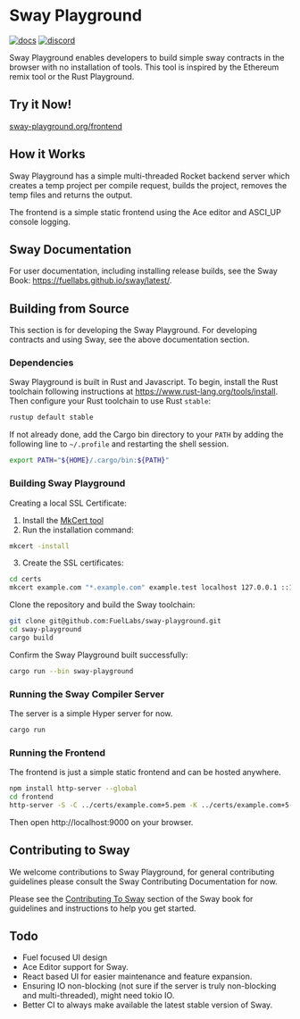 # Sway Playground

[![docs](https://docs.rs/forc/badge.svg)](https://docs.rs/forc/)
[![discord](https://img.shields.io/badge/chat%20on-discord-orange?&logo=discord&logoColor=ffffff&color=7389D8&labelColor=6A7EC2)](https://discord.gg/xfpK4Pe)

Sway Playground enables developers to build simple sway contracts in the browser with no installation of tools. This tool is inspired by the Ethereum remix tool or the Rust Playground.

## Try it Now!

[sway-playground.org/frontend](https://sway-playground.org/frontend)

## How it Works

Sway Playground has a simple multi-threaded Rocket backend server which creates a temp project per compile request, builds the project, removes the temp files and returns the output.

The frontend is a simple static frontend using the Ace editor and ASCI_UP console logging.

## Sway Documentation

For user documentation, including installing release builds, see the Sway Book: <https://fuellabs.github.io/sway/latest/>.

## Building from Source

This section is for developing the Sway Playground. For developing contracts and using Sway, see the above documentation section.

### Dependencies

Sway Playground is built in Rust and Javascript. To begin, install the Rust toolchain following instructions at <https://www.rust-lang.org/tools/install>. Then configure your Rust toolchain to use Rust `stable`:

```sh
rustup default stable
```

If not already done, add the Cargo bin directory to your `PATH` by adding the following line to `~/.profile` and restarting the shell session.

```sh
export PATH="${HOME}/.cargo/bin:${PATH}"
```

### Building Sway Playground

Creating a local SSL Certificate:
1. Install the [MkCert tool](https://github.com/FiloSottile/mkcert#installation)
2. Run the installation command: 
```sh
mkcert -install
```
3. Create the SSL certificates:
```sh
cd certs
mkcert example.com "*.example.com" example.test localhost 127.0.0.1 ::1
```

Clone the repository and build the Sway toolchain:

```sh
git clone git@github.com:FuelLabs/sway-playground.git
cd sway-playground
cargo build
```

Confirm the Sway Playground built successfully:

```sh
cargo run --bin sway-playground
```

### Running the Sway Compiler Server

The server is a simple Hyper server for now.

```sh
cargo run
```

### Running the Frontend

The frontend is just a simple static frontend and can be hosted anywhere.

```sh
npm install http-server --global
cd frontend
http-server -S -C ../certs/example.com+5.pem -K ../certs/example.com+5-key.pem --cors
```

Then open http://localhost:9000 on your browser.

## Contributing to Sway

We welcome contributions to Sway Playground, for general contributing guidelines please consult the Sway Contributing Documentation for now.

Please see the [Contributing To Sway](https://fuellabs.github.io/sway/master/reference/contributing_to_sway.html) section of the Sway book for guidelines and instructions to help you get started.

## Todo

- Fuel focused UI design
- Ace Editor support for Sway.
- React based UI for easier maintenance and feature expansion.
- Ensuring IO non-blocking (not sure if the server is truly non-blocking and multi-threaded), might need tokio IO.
- Better CI to always make available the latest stable version of Sway.
